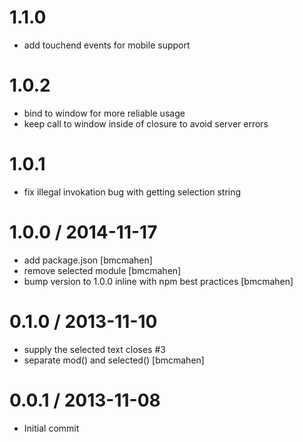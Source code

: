 1.1.0
================
* add touchend events for mobile support

1.0.2
==================
* bind to window for more reliable usage
* keep call to window inside of closure to avoid server errors

1.0.1
==================
 * fix illegal invokation bug with getting selection string

1.0.0 / 2014-11-17
==================
 * add package.json [bmcmahen]
 * remove selected module [bmcmahen]
 * bump version to 1.0.0 inline with npm best practices [bmcmahen]

0.1.0 / 2013-11-10
==================

 * supply the selected text closes #3
 * separate mod() and selected() [bmcmahen]

0.0.1 / 2013-11-08
==================

 * Initial commit
